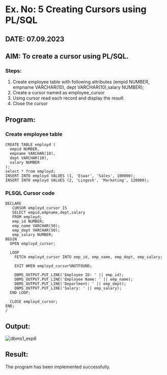 # Ex. No: 5 Creating Cursors using PL/SQL

## DATE: 07.09.2023
## AIM: To create a cursor using PL/SQL.

### Steps:
1. Create employee table with following attributes (empid NUMBER, empname VARCHAR(10), dept VARCHAR(10),salary NUMBER);
2. Create a cursor named as employee_cursor
3. Using cursor read each record and display the result
4. Close the cursor

## Program:
### Create employee table
```
CREATE TABLE employd (
  empid NUMBER,
  empname VARCHAR(10),
  dept VARCHAR(10),
  salary NUMBER
);
select * from employd;
INSERT INTO employd VALUES (1, 'Eswar', 'Sales', 100000);
INSERT INTO employd VALUES (2, 'Lingesh', 'Marketing', 120000);
```

### PLSQL Cursor code
```
DECLARE
   CURSOR employd_cursor IS
   SELECT empid,empname,dept,salary
   FROM employd;
   emp_id NUMBER;
   emp_name VARCHAR(50);
   emp_dept VARCHAR(50);
   emp_salary NUMBER;
BEGIN
  OPEN employd_cursor;

  LOOP
    FETCH employd_cursor INTO emp_id, emp_name, emp_dept, emp_salary;

    EXIT WHEN employd_cursor%NOTFOUND;

    DBMS_OUTPUT.PUT_LINE('Employee ID: ' || emp_id);
    DBMS_OUTPUT.PUT_LINE('Employee Name: ' || emp_name);
    DBMS_OUTPUT.PUT_LINE('Department: ' || emp_dept);
    DBMS_OUTPUT.PUT_LINE('Salary: ' || emp_salary);
  END LOOP;

  CLOSE employd_cursor;
END;
/
```

## Output:
![dbms1_exp6](https://github.com/Thirukaalathessvarar-S/Ex-6-Creating-Cursors-using-PL-SQL/assets/121166390/b77c6724-d617-479c-a080-ae697e893e3c)

## Result:
The program has been implemented successfully.
